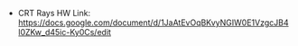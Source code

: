 * CRT Rays HW
Link: https://docs.google.com/document/d/1JaAtEvOqBKvyNGIW0E1VzgcJB4l0ZKw_d45ic-Ky0Cs/edit
